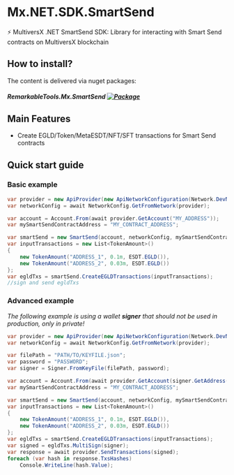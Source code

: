 ﻿# Mx.NET.SDK.SmartSend
⚡ MultiversX .NET SmartSend SDK: Library for interacting with Smart Send contracts on MultiversX blockchain

## How to install?
The content is delivered via nuget packages:
##### RemarkableTools.Mx.SmartSend [![Package](https://img.shields.io/nuget/v/RemarkableTools.Mx.SmartSend)](https://www.nuget.org/packages/RemarkableTools.Mx.SmartSend/)

## Main Features
- Create EGLD/Token/MetaESDT/NFT/SFT transactions for Smart Send contracts

## Quick start guide
### Basic example
```csharp
var provider = new ApiProvider(new ApiNetworkConfiguration(Network.DevNet));
var networkConfig = await NetworkConfig.GetFromNetwork(provider);

var account = Account.From(await provider.GetAccount("MY_ADDRESS"));
var mySmartSendContractAddress = "MY_CONTRACT_ADDRESS";

var smartSend = new SmartSend(account, networkConfig, mySmartSendContractAddress);
var inputTransactions = new List<TokenAmount>()
{
    new TokenAmount("ADDRESS_1", 0.1m, ESDT.EGLD()),
    new TokenAmount("ADDRESS_2", 0.03m, ESDT.EGLD())
};
var egldTxs = smartSend.CreateEGLDTransactions(inputTransactions);
//sign and send egldTxs
```

### Advanced example
*The following example is using a wallet __signer__ that should not be used in production, only in private!*
```csharp
var provider = new ApiProvider(new ApiNetworkConfiguration(Network.DevNet));
var networkConfig = await NetworkConfig.GetFromNetwork(provider);

var filePath = "PATH/TO/KEYFILE.json";
var password = "PASSWORD";
var signer = Signer.FromKeyFile(filePath, password);

var account = Account.From(await provider.GetAccount(signer.GetAddress().Bech32));
var mySmartSendContractAddress = "MY_CONTRACT_ADDRESS";

var smartSend = new SmartSend(account, networkConfig, mySmartSendContractAddress);
var inputTransactions = new List<TokenAmount>()
{
    new TokenAmount("ADDRESS_1", 0.1m, ESDT.EGLD()),
    new TokenAmount("ADDRESS_2", 0.03m, ESDT.EGLD())
};
var egldTxs = smartSend.CreateEGLDTransactions(inputTransactions);
var signed = egldTxs.MultiSign(signer);
var response = await provider.SendTransactions(signed);
foreach (var hash in response.TxsHashes)
    Console.WriteLine(hash.Value);
```
